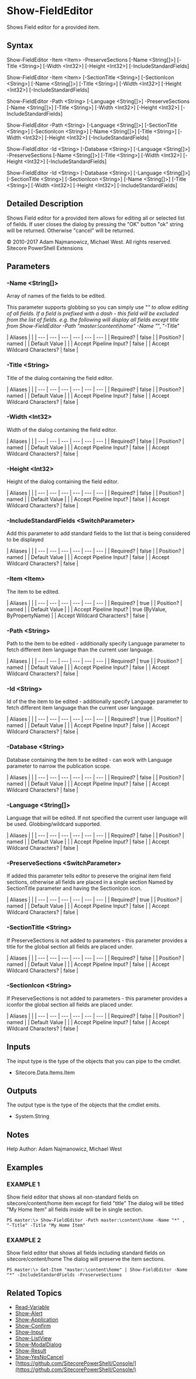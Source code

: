 # Show-FieldEditor

Shows Field editor for a provided item.

## Syntax

Show-FieldEditor -Item &lt;Item&gt; -PreserveSections \[-Name &lt;String\[\]&gt;\] \[-Title &lt;String&gt;\] \[-Width &lt;Int32&gt;\] \[-Height &lt;Int32&gt;\] \[-IncludeStandardFields\]

Show-FieldEditor -Item &lt;Item&gt; \[-SectionTitle &lt;String&gt;\] \[-SectionIcon &lt;String&gt;\] \[-Name &lt;String\[\]&gt;\] \[-Title &lt;String&gt;\] \[-Width &lt;Int32&gt;\] \[-Height &lt;Int32&gt;\] \[-IncludeStandardFields\]

Show-FieldEditor -Path &lt;String&gt; \[-Language &lt;String\[\]&gt;\] -PreserveSections \[-Name &lt;String\[\]&gt;\] \[-Title &lt;String&gt;\] \[-Width &lt;Int32&gt;\] \[-Height &lt;Int32&gt;\] \[-IncludeStandardFields\]

Show-FieldEditor -Path &lt;String&gt; \[-Language &lt;String\[\]&gt;\] \[-SectionTitle &lt;String&gt;\] \[-SectionIcon &lt;String&gt;\] \[-Name &lt;String\[\]&gt;\] \[-Title &lt;String&gt;\] \[-Width &lt;Int32&gt;\] \[-Height &lt;Int32&gt;\] \[-IncludeStandardFields\]

Show-FieldEditor -Id &lt;String&gt; \[-Database &lt;String&gt;\] \[-Language &lt;String\[\]&gt;\] -PreserveSections \[-Name &lt;String\[\]&gt;\] \[-Title &lt;String&gt;\] \[-Width &lt;Int32&gt;\] \[-Height &lt;Int32&gt;\] \[-IncludeStandardFields\]

Show-FieldEditor -Id &lt;String&gt; \[-Database &lt;String&gt;\] \[-Language &lt;String\[\]&gt;\] \[-SectionTitle &lt;String&gt;\] \[-SectionIcon &lt;String&gt;\] \[-Name &lt;String\[\]&gt;\] \[-Title &lt;String&gt;\] \[-Width &lt;Int32&gt;\] \[-Height &lt;Int32&gt;\] \[-IncludeStandardFields\]

## Detailed Description

Shows Field editor for a provided item allows for editing all or selected list of fields. If user closes the dialog by pressing the "OK" button "ok" string will be returned. Otherwise "cancel" will be returned.

© 2010-2017 Adam Najmanowicz, Michael West. All rights reserved. Sitecore PowerShell Extensions

## Parameters

### -Name  &lt;String\[\]&gt;

Array of names of the fields to be edited.

This parameter supports globbing so you can simply use "_" to allow editing of all fields. If a field is prefixed with a dash - this field will be excluded from the list of fields. e.g. the following will display all fields except title from Show-FieldEditor -Path "master:\content\home" -Name "_", "-Title"

| Aliases |  |
| --- | --- | --- | --- | --- | --- |
| Required? | false |
| Position? | named |
| Default Value |  |
| Accept Pipeline Input? | false |
| Accept Wildcard Characters? | false |

### -Title  &lt;String&gt;

Title of the dialog containing the field editor.

| Aliases |  |
| --- | --- | --- | --- | --- | --- |
| Required? | false |
| Position? | named |
| Default Value |  |
| Accept Pipeline Input? | false |
| Accept Wildcard Characters? | false |

### -Width  &lt;Int32&gt;

Width of the dialog containing the field editor.

| Aliases |  |
| --- | --- | --- | --- | --- | --- |
| Required? | false |
| Position? | named |
| Default Value |  |
| Accept Pipeline Input? | false |
| Accept Wildcard Characters? | false |

### -Height  &lt;Int32&gt;

Height of the dialog containing the field editor.

| Aliases |  |
| --- | --- | --- | --- | --- | --- |
| Required? | false |
| Position? | named |
| Default Value |  |
| Accept Pipeline Input? | false |
| Accept Wildcard Characters? | false |

### -IncludeStandardFields  &lt;SwitchParameter&gt;

Add this parameter to add standard fields to the list that is being considered to be displayed

| Aliases |  |
| --- | --- | --- | --- | --- | --- |
| Required? | false |
| Position? | named |
| Default Value |  |
| Accept Pipeline Input? | false |
| Accept Wildcard Characters? | false |

### -Item  &lt;Item&gt;

The item to be edited.

| Aliases |  |
| --- | --- | --- | --- | --- | --- |
| Required? | true |
| Position? | named |
| Default Value |  |
| Accept Pipeline Input? | true \(ByValue, ByPropertyName\) |
| Accept Wildcard Characters? | false |

### -Path  &lt;String&gt;

Path to the item to be edited - additionally specify Language parameter to fetch different item language than the current user language.

| Aliases |  |
| --- | --- | --- | --- | --- | --- |
| Required? | true |
| Position? | named |
| Default Value |  |
| Accept Pipeline Input? | false |
| Accept Wildcard Characters? | false |

### -Id  &lt;String&gt;

Id of the the item to be edited - additionally specify Language parameter to fetch different item language than the current user language.

| Aliases |  |
| --- | --- | --- | --- | --- | --- |
| Required? | true |
| Position? | named |
| Default Value |  |
| Accept Pipeline Input? | false |
| Accept Wildcard Characters? | false |

### -Database  &lt;String&gt;

Database containing the item to be edited - can work with Language parameter to narrow the publication scope.

| Aliases |  |
| --- | --- | --- | --- | --- | --- |
| Required? | false |
| Position? | named |
| Default Value |  |
| Accept Pipeline Input? | false |
| Accept Wildcard Characters? | false |

### -Language  &lt;String\[\]&gt;

Language that will be edited. If not specified the current user language will be used. Globbing/wildcard supported.

| Aliases |  |
| --- | --- | --- | --- | --- | --- |
| Required? | false |
| Position? | named |
| Default Value |  |
| Accept Pipeline Input? | false |
| Accept Wildcard Characters? | false |

### -PreserveSections  &lt;SwitchParameter&gt;

If added this parameter tells editor to preserve the original item field sections, otherwise all fields are placed in a single section Named by SectionTitle parameter and having the SectionIcon icon.

| Aliases |  |
| --- | --- | --- | --- | --- | --- |
| Required? | true |
| Position? | named |
| Default Value |  |
| Accept Pipeline Input? | false |
| Accept Wildcard Characters? | false |

### -SectionTitle  &lt;String&gt;

If PreserveSections is not added to parameters - this parameter provides a title for the global section all fields are placed under.

| Aliases |  |
| --- | --- | --- | --- | --- | --- |
| Required? | false |
| Position? | named |
| Default Value |  |
| Accept Pipeline Input? | false |
| Accept Wildcard Characters? | false |

### -SectionIcon  &lt;String&gt;

If PreserveSections is not added to parameters - this parameter provides a iconfor the global section all fields are placed under.

| Aliases |  |
| --- | --- | --- | --- | --- | --- |
| Required? | false |
| Position? | named |
| Default Value |  |
| Accept Pipeline Input? | false |
| Accept Wildcard Characters? | false |

## Inputs

The input type is the type of the objects that you can pipe to the cmdlet.

* Sitecore.Data.Items.Item 

## Outputs

The output type is the type of the objects that the cmdlet emits.

* System.String 

## Notes

Help Author: Adam Najmanowicz, Michael West

## Examples

### EXAMPLE 1

Show field editor that shows all non-standard fields on sitecore/content/home item except for field "title" The dialog will be titled "My Home Item" all fields inside will be in single section.

```text
PS master:\> Show-FieldEditor -Path master:\content\home -Name "*" , "-Title" -Title "My Home Item"
```

### EXAMPLE 2

Show field editor that shows all fields including standard fields on sitecore/content/home The dialog will preserve the item sections.

```text
PS master:\> Get-Item "master:\content\home" | Show-FieldEditor -Name "*" -IncludeStandardFields -PreserveSections
```

## Related Topics

* [Read-Variable](read-variable.md)
* [Show-Alert](show-alert.md)
* [Show-Application](show-application.md)
* [Show-Confirm](show-confirm.md)
* [Show-Input](show-input.md)
* [Show-ListView](show-listview.md)
* [Show-ModalDialog](show-modaldialog.md)
* [Show-Result](show-result.md)
* [Show-YesNoCancel](show-yesnocancel.md)
* [https://github.com/SitecorePowerShell/Console/](https://github.com/SitecorePowerShell/Console/) 

